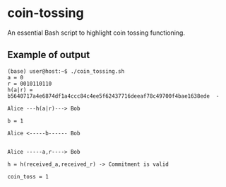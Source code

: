# coin-tossing

An essential Bash script to highlight coin tossing functioning.

## Example of output

```console
(base) user@host:~$ ./coin_tossing.sh 
a = 0
r = 0010110110
h(a|r) = b5640717a4e6874df1a4ccc84c4ee5f62437716deeaf78c49700f4bae1638ede  -

Alice ---h(a|r)---> Bob

b = 1

Alice <-----b------ Bob


Alice -----a,r----> Bob

h = h(received_a,received_r) -> Commitment is valid

coin_toss = 1
```
